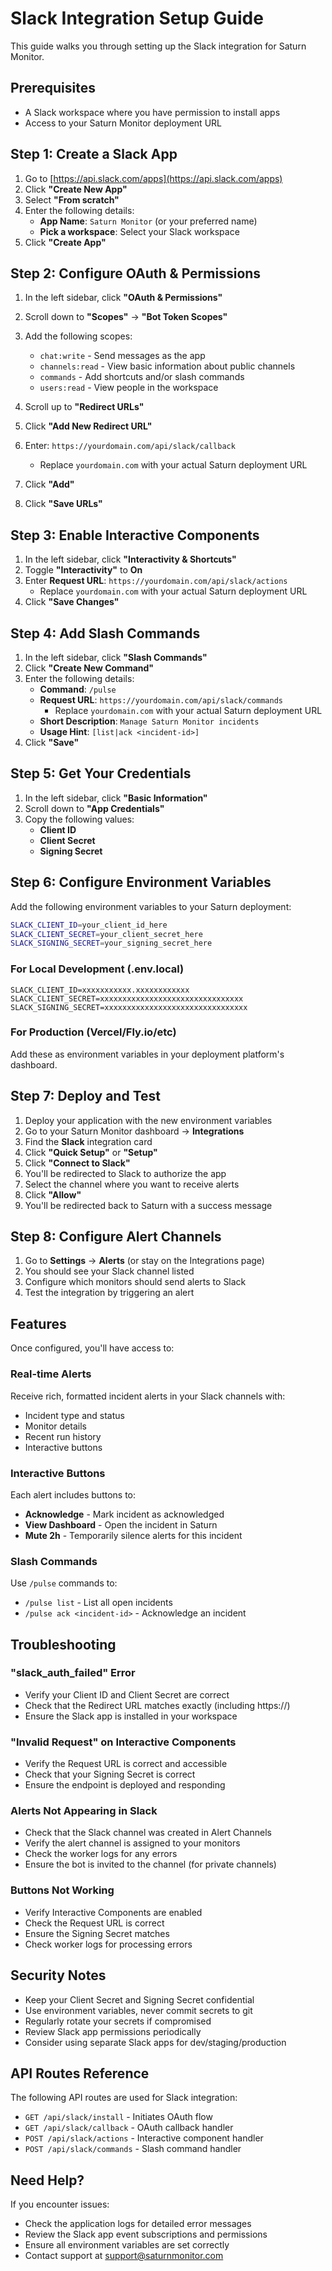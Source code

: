 # Slack Integration Setup Guide

This guide walks you through setting up the Slack integration for Saturn Monitor.

## Prerequisites

- A Slack workspace where you have permission to install apps
- Access to your Saturn Monitor deployment URL

## Step 1: Create a Slack App

1. Go to [https://api.slack.com/apps](https://api.slack.com/apps)
2. Click **"Create New App"**
3. Select **"From scratch"**
4. Enter the following details:
   - **App Name**: `Saturn Monitor` (or your preferred name)
   - **Pick a workspace**: Select your Slack workspace
5. Click **"Create App"**

## Step 2: Configure OAuth & Permissions

1. In the left sidebar, click **"OAuth & Permissions"**
2. Scroll down to **"Scopes"** → **"Bot Token Scopes"**
3. Add the following scopes:
   - `chat:write` - Send messages as the app
   - `channels:read` - View basic information about public channels
   - `commands` - Add shortcuts and/or slash commands
   - `users:read` - View people in the workspace

4. Scroll up to **"Redirect URLs"**
5. Click **"Add New Redirect URL"**
6. Enter: `https://yourdomain.com/api/slack/callback`
   - Replace `yourdomain.com` with your actual Saturn deployment URL
7. Click **"Add"**
8. Click **"Save URLs"**

## Step 3: Enable Interactive Components

1. In the left sidebar, click **"Interactivity & Shortcuts"**
2. Toggle **"Interactivity"** to **On**
3. Enter **Request URL**: `https://yourdomain.com/api/slack/actions`
   - Replace `yourdomain.com` with your actual Saturn deployment URL
4. Click **"Save Changes"**

## Step 4: Add Slash Commands

1. In the left sidebar, click **"Slash Commands"**
2. Click **"Create New Command"**
3. Enter the following details:
   - **Command**: `/pulse`
   - **Request URL**: `https://yourdomain.com/api/slack/commands`
     - Replace `yourdomain.com` with your actual Saturn deployment URL
   - **Short Description**: `Manage Saturn Monitor incidents`
   - **Usage Hint**: `[list|ack <incident-id>]`
4. Click **"Save"**

## Step 5: Get Your Credentials

1. In the left sidebar, click **"Basic Information"**
2. Scroll down to **"App Credentials"**
3. Copy the following values:
   - **Client ID**
   - **Client Secret**
   - **Signing Secret**

## Step 6: Configure Environment Variables

Add the following environment variables to your Saturn deployment:

```bash
SLACK_CLIENT_ID=your_client_id_here
SLACK_CLIENT_SECRET=your_client_secret_here
SLACK_SIGNING_SECRET=your_signing_secret_here
```

### For Local Development (.env.local)
```
SLACK_CLIENT_ID=xxxxxxxxxxx.xxxxxxxxxxxx
SLACK_CLIENT_SECRET=xxxxxxxxxxxxxxxxxxxxxxxxxxxxxxxx
SLACK_SIGNING_SECRET=xxxxxxxxxxxxxxxxxxxxxxxxxxxxxxxx
```

### For Production (Vercel/Fly.io/etc)
Add these as environment variables in your deployment platform's dashboard.

## Step 7: Deploy and Test

1. Deploy your application with the new environment variables
2. Go to your Saturn Monitor dashboard → **Integrations**
3. Find the **Slack** integration card
4. Click **"Quick Setup"** or **"Setup"**
5. Click **"Connect to Slack"**
6. You'll be redirected to Slack to authorize the app
7. Select the channel where you want to receive alerts
8. Click **"Allow"**
9. You'll be redirected back to Saturn with a success message

## Step 8: Configure Alert Channels

1. Go to **Settings** → **Alerts** (or stay on the Integrations page)
2. You should see your Slack channel listed
3. Configure which monitors should send alerts to Slack
4. Test the integration by triggering an alert

## Features

Once configured, you'll have access to:

### Real-time Alerts
Receive rich, formatted incident alerts in your Slack channels with:
- Incident type and status
- Monitor details
- Recent run history
- Interactive buttons

### Interactive Buttons
Each alert includes buttons to:
- **Acknowledge** - Mark incident as acknowledged
- **View Dashboard** - Open the incident in Saturn
- **Mute 2h** - Temporarily silence alerts for this incident

### Slash Commands
Use `/pulse` commands to:
- `/pulse list` - List all open incidents
- `/pulse ack <incident-id>` - Acknowledge an incident

## Troubleshooting

### "slack_auth_failed" Error
- Verify your Client ID and Client Secret are correct
- Check that the Redirect URL matches exactly (including https://)
- Ensure the Slack app is installed in your workspace

### "Invalid Request" on Interactive Components
- Verify the Request URL is correct and accessible
- Check that your Signing Secret is correct
- Ensure the endpoint is deployed and responding

### Alerts Not Appearing in Slack
- Check that the Slack channel was created in Alert Channels
- Verify the alert channel is assigned to your monitors
- Check the worker logs for any errors
- Ensure the bot is invited to the channel (for private channels)

### Buttons Not Working
- Verify Interactive Components are enabled
- Check the Request URL is correct
- Ensure the Signing Secret matches
- Check worker logs for processing errors

## Security Notes

- Keep your Client Secret and Signing Secret confidential
- Use environment variables, never commit secrets to git
- Regularly rotate your secrets if compromised
- Review Slack app permissions periodically
- Consider using separate Slack apps for dev/staging/production

## API Routes Reference

The following API routes are used for Slack integration:

- `GET /api/slack/install` - Initiates OAuth flow
- `GET /api/slack/callback` - OAuth callback handler
- `POST /api/slack/actions` - Interactive component handler
- `POST /api/slack/commands` - Slash command handler

## Need Help?

If you encounter issues:
- Check the application logs for detailed error messages
- Review the Slack app event subscriptions and permissions
- Ensure all environment variables are set correctly
- Contact support at support@saturnmonitor.com


